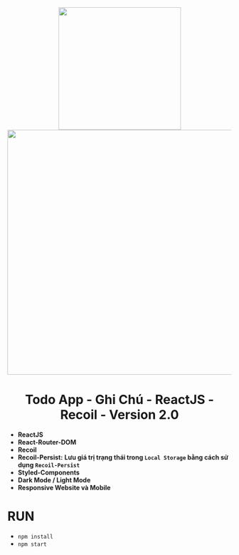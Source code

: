 <div align="center">
<img src="https://cdn4.iconfinder.com/data/icons/logos-3/600/React.js_logo-512.png" width="275"/>
  <img src="https://www.recoiljs.cn/img/wordmark.png" width="550"/>
</div>

<div align="center">
  <h1>Todo App - Ghi Chú - ReactJS - Recoil - Version 2.0</h1>
</div>

- **ReactJS**
- **React-Router-DOM**
- **Recoil**
- **Recoil-Persist:** **Lưu giá trị trạng thái trong `Local Storage` bằng cách sử dụng `Recoil-Persist`**
- **Styled-Components**
- **Dark Mode / Light Mode**
- **Responsive Website và Mobile**

# RUN 
- `npm install`
- `npm start`
